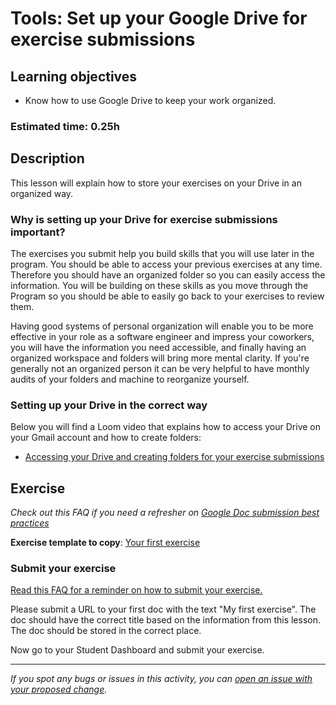# Tools: Set up your Google Drive for exercise submissions

## Learning objectives

- Know how to use Google Drive to keep your work organized.

### Estimated time: 0.25h

## Description

This lesson will explain how to store your exercises on your Drive in an organized way.

### Why is setting up your Drive for exercise submissions important?

The exercises you submit help you build skills that you will use later in the program. You should be able to access your previous exercises at any time. Therefore you should have an organized folder so you can easily access the information. You will be building on these skills as you move through the Program so you should be able to easily go back to your exercises to review them.

Having good systems of personal organization will enable you to be more effective in your role as a software engineer and impress your coworkers, you will have the information you need accessible, and finally having an organized workspace and folders will bring more mental clarity. If you're generally not an organized person it can be very helpful to have monthly audits of your folders and machine to reorganize yourself.

### Setting up your Drive in the correct way

Below you will find a Loom video that explains how to access your Drive on your Gmail account and how to create folders:

- [Accessing your Drive and creating folders for your exercise submissions](https://www.loom.com/share/cb546f87886e4cb1bedc37bc06a758db)

## Exercise

*Check out this FAQ if you need a refresher on [Google Doc submission best practices](https://microverse.zendesk.com/hc/en-us/articles/360063156813)*

**Exercise template to copy**: [Your first exercise](https://docs.google.com/document/d/1WN2NidXEgPCGo4PURkavpic-4dQH1mfdVtjx4W8AI5M/edit?usp=sharing)

### Submit your exercise

[Read this FAQ for a reminder on how to submit your exercise.](https://microverse.zendesk.com/hc/en-us/articles/360061344234)

Please submit a URL to your first doc with the text "My first exercise". The doc should have the correct title based on the information from this lesson. The doc should be stored in the correct place.

Now go to your Student Dashboard and submit your exercise.



------

_If you spot any bugs or issues in this activity, you can [open an issue with your proposed change](https://github.com/microverseinc/curriculum-transversal-skills/blob/main/git-github/articles/open_issue.md)._
